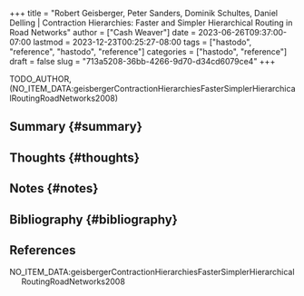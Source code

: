 +++
title = "Robert Geisberger, Peter Sanders, Dominik Schultes, Daniel Delling | Contraction Hierarchies: Faster and Simpler Hierarchical Routing in Road Networks"
author = ["Cash Weaver"]
date = 2023-06-26T09:37:00-07:00
lastmod = 2023-12-23T00:25:27-08:00
tags = ["hastodo", "reference", "hastodo", "reference"]
categories = ["hastodo", "reference"]
draft = false
slug = "713a5208-36bb-4266-9d70-d34cd6079ce4"
+++

TODO_AUTHOR, (NO_ITEM_DATA:geisbergerContractionHierarchiesFasterSimplerHierarchicalRoutingRoadNetworks2008)


## Summary {#summary}


## Thoughts {#thoughts}


## Notes {#notes}


## Bibliography {#bibliography}

## References

<style>.csl-entry{text-indent: -1.5em; margin-left: 1.5em;}</style><div class="csl-bib-body">
  <div class="csl-entry">NO_ITEM_DATA:geisbergerContractionHierarchiesFasterSimplerHierarchicalRoutingRoadNetworks2008</div>
</div>
